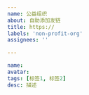 ```yaml
---
name: 公益组织
about: 自助添加友链
title: https://
labels: 'non-profit-org'
assignees: ''

---
```

<!-- 公益组织 -->
```yaml
name:
avatar:
tags: [标签1, 标签2]
desc: 描述
```
